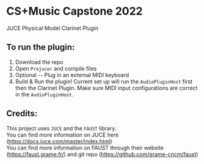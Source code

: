 # CS+Music Capstone 2022 
JUCE Physical Model Clarinet Plugin

## To run the plugin:
1. Download the repo
2. Open `Projucer` and compile files
3. Optional -- Plug in an external MIDI keyboard
4. Build & Run the plugin! Current set up will run the `AudioPluginHost` first then the Clarinet Plugin. Make sure MIDI input configurations are correct in the `AudioPluginHost`.


## Credits:
This project uses `JUCE` and the `FAUST` library.      
You can find more information on JUCE here (https://docs.juce.com/master/index.html)     
You can find more information on FAUST through their website (https://faust.grame.fr/) and git repo (https://github.com/grame-cncm/faust)       
 
